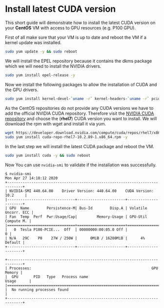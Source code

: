 # Install latest CUDA version

This short guide will demonstrate how to install the latest CUDA version on your **CentOS** VM with access to GPU resources (e.g. P100 GPU).

First of all make sure that your VM is up to date and reboot the VM if a kernel update was installed.

```bash
sudo yum update -y && sudo reboot
```

We will install the EPEL repository because it contains the dkms package which we will need to install the NVIDIA drivers.

```bash
sudo yum install epel-release -y
```

Now we install the following packages to allow the installation of CUDA and the GPU drivers.

```bash
sudo yum install kernel-devel-`uname -r` kernel-headers-`uname -r` pciutils dkms wget -y
```

As the CentOS repositories do not provide any CUDA versions we have to add the official NVIDIA CUDA repository. Therefore visit the [NVIDIA CUDA repository](https://developer.download.nvidia.com/compute/cuda/repos/rhel7/x86_64/) and choose the (**rhel7**) CUDA version you want to install. We will download the rpm with wget and install it via yum.

```bash
wget https://developer.download.nvidia.com/compute/cuda/repos/rhel7/x86_64/cuda-repo-rhel7-10.2.89-1.x86_64.rpm
sudo yum install cuda-repo-rhel7-10.2.89-1.x86_64.rpm -y
```

In the last step we will install the latest CUDA package and reboot the VM.
```bash
sudo yum install cuda -y && sudo reboot
```

Now You can use `nvidia-smi` to validate if the installation was successfully.

```
$ nvidia-smi
Mon Apr 27 14:18:12 2020       
+-----------------------------------------------------------------------------+
| NVIDIA-SMI 440.64.00    Driver Version: 440.64.00    CUDA Version: 10.2     |
|-------------------------------+----------------------+----------------------+
| GPU  Name        Persistence-M| Bus-Id        Disp.A | Volatile Uncorr. ECC |
| Fan  Temp  Perf  Pwr:Usage/Cap|         Memory-Usage | GPU-Util  Compute M. |
|===============================+======================+======================|
|   0  Tesla P100-PCIE...  Off  | 00000000:00:05.0 Off |                    0 |
| N/A   29C    P0    27W / 250W |      0MiB / 16280MiB |      4%      Default |
+-------------------------------+----------------------+----------------------+

+-----------------------------------------------------------------------------+
| Processes:                                                       GPU Memory |
|  GPU       PID   Type   Process name                             Usage      |
|=============================================================================|
|  No running processes found                                                 |
+-----------------------------------------------------------------------------+
```
